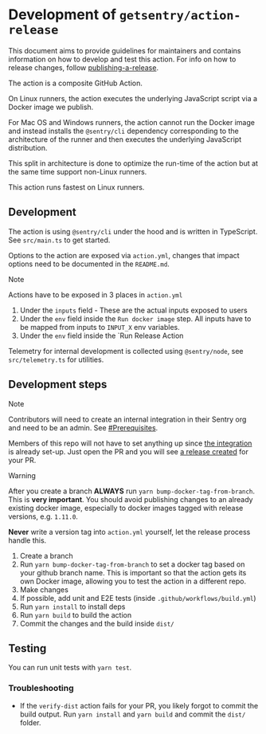 # Development of `getsentry/action-release`

This document aims to provide guidelines for maintainers and contains information on how to develop and test this action.
For info on how to release changes, follow [publishing-a-release](publishing-a-release.md).

The action is a composite GitHub Action.

On Linux runners, the action executes the underlying JavaScript script
via a Docker image we publish.

For Mac OS and Windows runners, the action cannot run the Docker image and instead installs
the `@sentry/cli` dependency corresponding to the architecture of the runner and then executes the underlying JavaScript
distribution.

This split in architecture is done to optimize the run-time of the action but at the same time support non-Linux runners.

This action runs fastest on Linux runners.

## Development

The action is using `@sentry/cli` under the hood and is written in TypeScript. See `src/main.ts` to get started.

Options to the action are exposed via `action.yml`, changes that impact options need to be documented in the `README.md`.

> [!NOTE]
> Actions have to be exposed in 3 places in `action.yml`
>
> 1. Under the `inputs` field - These are the actual inputs exposed to users
> 2. Under the `env` field inside the `Run docker image` step. All inputs have to be mapped from inputs to `INPUT_X` env variables.
> 3. Under the `env` field inside the `Run Release Action

Telemetry for internal development is collected using `@sentry/node`, see `src/telemetry.ts` for utilities.

## Development steps

> [!NOTE]  
> Contributors will need to create an internal integration in their Sentry org and need to be an admin.
> See [#Prerequisites](../README.md#prerequisites).

Members of this repo will not have to set anything up since [the integration](https://sentry-ecosystem.sentry.io/settings/developer-settings/end-to-end-action-release-integration-416eb2/) is already set-up. Just open the PR and you will see [a release created](https://sentry-ecosystem.sentry.io/releases/?project=4505075304693760) for your PR.

> [!WARNING]  
> After you create a branch **ALWAYS** run `yarn bump-docker-tag-from-branch`.  
> This is **very important**. You should avoid publishing changes to an already existing docker image,
> especially to docker images tagged with release versions, e.g. `1.11.0`.
>
> **Never** write a version tag into `action.yml` yourself, let the release process handle this.

1. Create a branch
2. Run `yarn bump-docker-tag-from-branch` to set a docker tag based on your github branch name. This is important so that the action gets its own Docker image, allowing you to test the action in a different repo.
3. Make changes
4. If possible, add unit and E2E tests (inside `.github/workflows/build.yml`)
5. Run `yarn install` to install deps
6. Run `yarn build` to build the action
7. Commit the changes and the build inside `dist/`

## Testing

You can run unit tests with `yarn test`.

### Troubleshooting

- If the `verify-dist` action fails for your PR, you likely forgot to commit the build output.
  Run `yarn install` and `yarn build` and commit the `dist/` folder.
